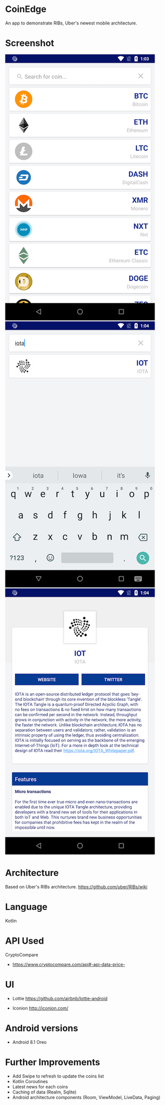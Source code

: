 # CoinEdge
An app to demonstrate RIBs, Uber's newest mobile architecture.

# Screenshot
![Alt text](/screenshots/coin_list.png?raw=true "Screenshot")
![Alt text](/screenshots/search_coin.png?raw=true "Screenshot")
![Alt text](/screenshots/coin_details.png?raw=true "Screenshot")

# Architecture 
Based on Uber's RIBs architecture.
https://github.com/uber/RIBs/wiki

# Language
Kotlin

# API Used
CryptoCompare
- https://www.cryptocompare.com/api#-api-data-price-

# UI
 - Lottie
https://github.com/airbnb/lottie-android

 - Iconion
 http://iconion.com/
 
# Android versions
- Android 8.1 Oreo

# Further Improvements
- Add Swipe to refresh to update the coins list
- Kotlin Coroutines
- Latest news for each coins
- Caching of data (Realm, Sqlite)
- Android architecture components (Room, ViewModel, LiveData, Paging)
